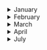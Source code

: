 
<details><summary>January</summary>

##### 5-01-2023
* [Spatial structure of workplace and communication between colleagues: A study of E-mail exchange and spatial relatedness on the MIT campus](https://www.sciencedirect.com/science/article/pii/S0378873322000375?via%3Dihub) #MIT #campus #insight #email #spatial #analysis
  
</p>
</details>
<details><summary>February</summary>

##### 1-02-2023
* [On plagiarism](https://tetragrammaton.squarespace.com/articles/plagiarism-m69kk) (password: `takeabreath`) #history #ideas #insight  #analysis

##### 4-02-2024
* [Music painted on the wall of a Venetian orphanage will be heard again nearly 250 years later](https://theconversation.com/music-painted-on-the-wall-of-a-venetian-orphanage-will-be-heard-again-nearly-250-years-later-211995) #music #history

##### 24-02-2023
* [The world capital of endangered languages](https://www.nytimes.com/interactive/2024/02/22/magazine/endangered-languages-nyc.html) (password: `takeabreath`) #history #ideas #insight  #analysis 
</p>
</details>
<details><summary>March</summary>

##### 24-03-2023
* [What conductors are really doing](https://www.youtube.com/watch?v=diwV2HGKerE&ab_channel=WIRED) #legato #insight #music #analysis

##### 29-03-2023
* [Chills and thrills: why some people love music – and others don’t](https://theconversation.com/chills-and-thrills-why-some-people-love-music-and-others-dont-24007) #insight #music #analysis #inner_feelings 
</p>
</details>
<details><summary>April</summary>

##### 6-04-2024
* [The Work Of This Clandestine Army Unit That Used Guile To Fight The Nazis Is Highly Relevant Again](https://www.twz.com/news-features/the-work-of-this-clandestine-army-unit-that-used-guile-to-fight-the-nazis-is-highly-relevant-again) #war #disguise #history #analysis

##### 15-04-2024
* [30 Years of American Anxieties](https://pudding.cool/2018/11/dearabby/) #data #visualization 

</p>
</details>
</details>
<details><summary>July</summary>

##### 16-07-2024
* [To remember, the Brain must actively forget](https://www.quantamagazine.org/to-remember-the-brain-must-actively-forget-20180724/) #physiology #health #neural #cognitive #cognition #insight
</p>
</details>
